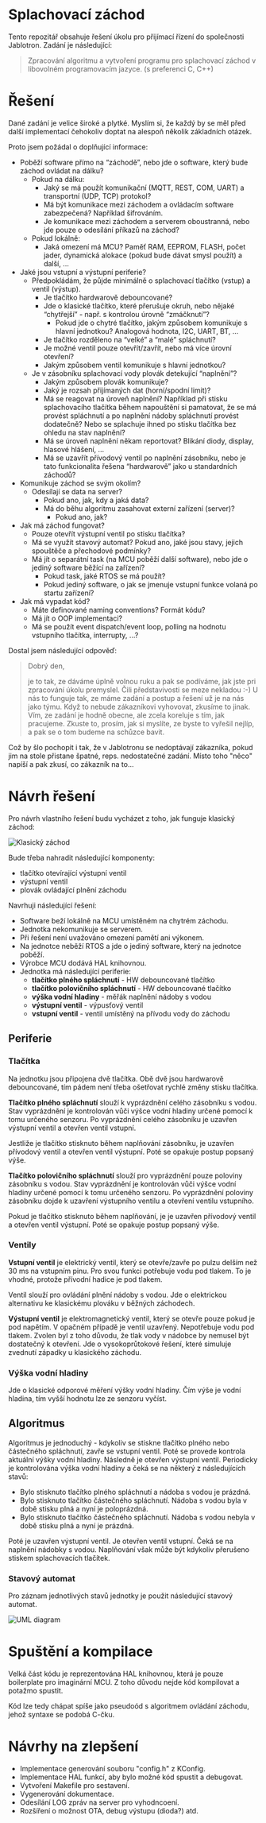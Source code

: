 # Splachovací záchod

Tento repozitář obsahuje řešení úkolu pro přijímací řízení do společnosti Jablotron. Zadání je následující:

> Zpracování algoritmu a vytvoření programu pro splachovací záchod v libovolném programovacím jazyce. (s preferenci C,
C++)

# Řešení

Dané zadání je velice široké a plytké. Myslím si, že každý by se měl před další implementací čehokoliv doptat na 
alespoň několik základních otázek.

Proto jsem požádal o doplňující informace:

- Poběží software přímo na “záchodě”, nebo jde o software, který bude záchod ovládat na dálku?
    - Pokud na dálku:
        - Jaký se má použít komunikační (MQTT, REST, COM, UART) a transportní (UDP, TCP) protokol?
        - Má být komunikace mezi záchodem a ovládacím software zabezpečená? Například šifrováním.
        - Je komunikace mezi záchodem a serverem oboustranná, nebo jde pouze o odesílání příkazů na záchod?
    - Pokud lokálně:
        - Jaká omezení má MCU? Paměť RAM, EEPROM, FLASH, počet jader, dynamická alokace (pokud bude dávat smysl použít)
        a další, ...
- Jaké jsou vstupní a výstupní periferie?
    - Předpokládám, že půjde minimálně o splachovací tlačítko (vstup) a ventil (výstup). 
        - Je tlačítko hardwarově debouncované?
        - Jde o klasické tlačítko, které přerušuje okruh, nebo nějaké “chytřejší” - např. s kontrolou úrovně 
        “zmáčknutí”?
            - Pokud jde o chytré tlačítko, jakým způsobem komunikuje s hlavní jednotkou? Analogová hodnota, I2C, UART,
            BT, ...
        - Je tlačítko rozděleno na “velké” a “malé” spláchnutí?
        - Je možné ventil pouze otevřít/zavřít, nebo má více úrovní otevření?
        - Jakým způsobem ventil komunikuje s hlavní jednotkou?
    - Je v zásobníku splachovací vody plovák detekující “naplnění”?
        - Jakým způsobem plovák komunikuje?
        - Jaký je rozsah přijímaných dat (horní/spodní limit)?
        - Má se reagovat na úroveň naplnění? Například při stisku splachovacího tlačítka během napouštění si pamatovat,
        že se má provést spláchnutí a po naplnění nádoby spláchnutí provést dodatečně? Nebo se splachuje ihned po
        stisku tlačítka bez ohledu na stav naplnění?
        - Má se úroveň naplnění někam reportovat? Blikání diody, display, hlasové hlášení, …
        - Má se uzavřít přívodový ventil po naplnění zásobníku, nebo je tato funkcionalita řešena “hardwarově” jako u
        standardních záchodů?
- Komunikuje záchod se svým okolím?
    - Odesílají se data na server?
        - Pokud ano, jak, kdy a jaká data?
        - Má do běhu algoritmu zasahovat externí zařízení (server)?
            - Pokud ano, jak?
- Jak má záchod fungovat?
    - Pouze otevřít výstupní ventil po stisku tlačítka?
    - Má se využít stavový automat? Pokud ano, jaké jsou stavy, jejich spouštěče a přechodové podmínky?
    - Má jít o separátní task (na MCU poběží další software), nebo jde o jediný software běžící na zařízení?
        - Pokud task, jaké RTOS se má použít?
        - Pokud jediný software, o jak se jmenuje vstupní funkce volaná po startu zařízení?
- Jak má vypadat kód?
    - Máte definované naming conventions? Formát kódu?
    - Má jít o OOP implementaci?
    - Má se použít event dispatch/event loop, polling na hodnotu vstupního tlačítka, interrupty, …?

Dostal jsem následující odpověď:

> Dobrý den,
>
> je to tak, ze dáváme úplně volnou ruku a pak se podíváme, jak jste pri zpracování úkolu premyslel. Čili představivosti
se meze nekladou :-) U nás to funguje tak, ze máme zadání a postup a řešení už je na nás jako týmu. Když to nebude
zákazníkovi vyhovovat, zkusíme to jinak. Vím, ze zadání je hodně obecne, ale zcela koreluje s tím, jak pracujeme.
Zkuste to, prosím, jak si myslíte, ze byste to vyřešil nejlíp, a pak se o tom budeme na schůzce bavit.

Což by šlo pochopit i tak, že v Jablotronu se nedoptávají zákazníka, pokud jim na stole přistane špatné, reps. 
nedostatečné zadání. Místo toho "něco" napíší a pak zkusí, co zákazník na to...

# Návrh řešení

Pro návrh vlastního řešení budu vycházet z toho, jak funguje klasický záchod:

![Klasický záchod](https://web.mit.edu/2.972/www/reports/toilet/Image13.gif)

Bude třeba nahradit následující komponenty:

- tlačítko otevírající výstupní ventil
- výstupní ventil
- plovák ovládající plnění záchodu

Navrhuji následující řešení:

- Software beží lokálně na MCU umístěném na chytrém záchodu. 
- Jednotka nekomunikuje se serverem.
- Při řešení není uvažováno omezení pamětí ani výkonem. 
- Na jednotce neběží RTOS a jde o jediný software, který na jednotce poběží.
- Výrobce MCU dodává HAL knihovnou.
- Jednotka má následující periferie:
    - **tlačítko plného spláchnutí** - HW debouncované tlačítko
    - **tlačítko polovičního spláchnutí** - HW debouncované tlačítko
    - **výška vodní hladiny** - měřák naplnění nádoby s vodou
    - **výstupní ventil** - výpusťový ventil
    - **vstupní ventil** - ventil umístěný na přívodu vody do záchodu

## Periferie

### Tlačítka

Na jednotku jsou připojena dvě tlačítka. Obě dvě jsou hardwarově debouncované, tím pádem není třeba ošetřovat rychlé
změny stisku tlačítka.

**Tlačítko plného spláchnutí** slouží k vyprázdnění celého zásobníku s vodou. Stav vyprázdnění je kontrolován vůči výšce
vodní hladiny určené pomocí k tomu určeného senzoru. Po vyprázdnění celého zásobníku je uzavřen výstupní ventil a
otevřen ventil vstupní.

Jestliže je tlačítko stisknuto během naplňování zásobníku, je uzavřen přívodový ventil a otevřen ventil výstupní. Poté
se opakuje postup popsaný výše. 

**Tlačítko polovičního spláchnutí** slouží pro vyprázdnění pouze poloviny zásobníku s vodou. Stav vyprázdnění je 
kontrolován vůči výšce vodní hladiny určené pomocí k tomu určeného senzoru. Po vyprázdnění poloviny zásobníku dojde
k uzavření výstupního ventilu a otevření ventilu vstupního.

Pokud je tlačítko stisknuto během naplňování, je je uzavřen přívodový ventil a otevřen ventil výstupní. Poté
se opakuje postup popsaný výše. 

### Ventily

**Vstupní ventil** je elektrický ventil, který se otevře/zavře po pulzu delším než 30 ms na vstupním pinu. Pro svou 
funkci potřebuje vodu pod tlakem. To je vhodné, protože přívodní hadice je pod tlakem. 

Ventil slouží pro ovládání plnění nádoby s vodou. Jde o elektrickou alternativu ke klasickému plováku v běžných
záchodech.

**Výstupní ventil** je elektromagnetický ventil, který se otevře pouze pokud je pod napětím. V opačném případě je
ventil uzavřený. Nepotřebuje vodu pod tlakem. Zvolen byl z toho důvodu, že tlak vody v nádobce by nemusel být dostatečný
k otevření. Jde o vysokoprůtokové řešení, které simuluje zvednutí západky u klasického záchodu.

### Výška vodní hladiny

Jde o klasické odporové měření výšky vodní hladiny. Čím výše je vodní hladina, tím vyšší hodnotu lze ze senzoru vyčíst.

## Algoritmus

Algoritmus je jednoduchý - kdykoliv se stiskne tlačítko plného nebo částečného spláchnutí, zavře se vstupní ventil. Poté
se provede kontrola aktuální výšky vodní hladiny. Následně je otevřen výstupní ventil. Periodicky je kontrolována výška
vodní hladiny a čeká se na některý z následujících stavů:

- Bylo stisknuto tlačítko plného spláchnutí a nádoba s vodou je prázdná.
- Bylo stisknuto tlačítko částečného spláchnutí. Nádoba s vodou byla v době stisku plná a nyní je poloprázdná.
- Bylo stisknuto tlačítko částečného spláchnutí. Nádoba s vodou nebyla v době stisku plná a nyní je prázdná.

Poté je uzavřen výstupní ventil. Je otevřen ventil vstupní. Čeká se na naplnění nádobky s vodou. Naplňování však může
být kdykoliv přerušeno stiskem splachovacích tlačítek.

### Stavový automat

Pro záznam jednotlivých stavů jednotky je použit následující stavový automat. 

![UML diagram](http://www.plantuml.com/plantuml/proxy?cache=no&src=https://raw.githubusercontent.com/malja/hw_jablotron/master/diagram.iuml)

# Spuštění a kompilace

Velká část kódu je reprezentována HAL knihovnou, která je pouze boilerplate pro imaginární MCU. Z toho důvodu nejde
kód kompilovat a potažmo spustit.

Kód lze tedy chápat spíše jako pseudoód s algoritmem ovládání záchodu, jehož syntaxe se podobá C-čku.

# Návrhy na zlepšení

- Implementace generování souboru "config.h" z KConfig.
- Implementace HAL funkcí, aby bylo možné kód spustit a debugovat.
- Vytvoření Makefile pro sestavení.
- Vygenerování dokumentace.
- Odesílání LOG zpráv na server pro vyhodncoení.
- Rozšíření o možnost OTA, debug výstupu (dioda?) atd.
